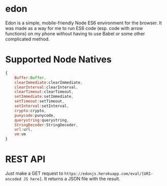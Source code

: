 # edon
Edon is a simple, mobile-friendly Node ES6 environment for the browser. It was made as a way for me to run ES6 code (esp. code with arrow functions) on my phone without having to use Babel or some other complicated method.

# Supported Node Natives
```javascript
{
	Buffer:Buffer,
	clearImmediate:clearImmediate,
	clearInterval:clearInterval,
	clearTimeout:clearTimeout,
	setImmediate:setImmediate,
	setTimeout:setTimeout,
	setInterval:setInterval,
	crypto:crypto,
	punycode:punycode,
	querystring:querystring,
	StringDecoder:StringDecoder,
	url:url,
	vm:vm
}
```

# REST API
Just make a GET request to `https://edonjs.herokuapp.com/eval/[URI-encoded JS here]`. It returns a JSON file with the result.